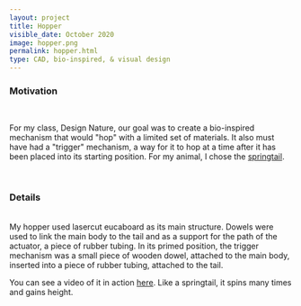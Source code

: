 ```yaml
---
layout: project
title: Hopper
visible_date: October 2020
image: hopper.png
permalink: hopper.html
type: CAD, bio-inspired, & visual design
---
```


### Motivation

<br>

For my class, Design Nature, our goal was to create a bio-inspired mechanism that would "hop" with a limited set of materials. It also must have had a "trigger" mechanism, a way for it to hop at a time after it has been placed into its starting position. For my animal, I chose the [springtail](https://www.youtube.com/watch?v=Qu01EUeE5PM&ab_channel=AntLab). 

<br>

### Details

<br>
My hopper used lasercut eucaboard as its main structure. Dowels were used to link the main body to the tail and as a support for the path of the actuator, a piece of rubber tubing. In its primed position, the trigger mechanism was a small piece of wooden dowel, attached to the main body, inserted into a piece of rubber tubing, attached to the tail.

<br>

You can see a video of it in action [here](https://photos.app.goo.gl/F2dVgvmXK5yi2BoE6). Like a springtail, it spins many times and gains height.